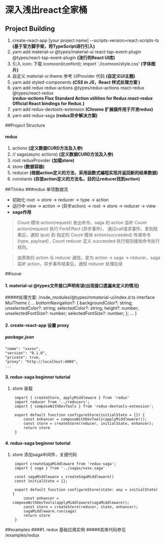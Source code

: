 # 深入浅出react全家桶

## Project Building
1. create-react-app [your project name] --scripts-version=react-scripts-ts **(基于官方脚手架，将TypeScript进行引入)**
2. yarn add material-ui @types/material-ui react-tap-event-plugin @types/react-tap-event-plugin **(流行的React UI库)**
3. 引入 icon: 下载 icomoon(iconfont); import './icomoon/style.css' **(字体图片)**
4. 自定义 material-ui theme 参考 UIProvider 代码  **(自定义UI主题)**
5. yarn add styled-components **(*CSS in JS*，React 样式处理方案 )**
6. yarn add redux redux-actions @types/redux-actions react-redux @types/react-redux  
**(*redux-actions* Flux Standard Action utilities for Redux *react-redux* Official React bindings for Redux.)**
7. yarn add redux-devtools-extension **(Chrome 扩展插件用于开发redux)**
8. yarn add redux-saga **(redux异步解决方案)**

##Project Structure
#### redux
1. actions **(定义数据CURD方法及入参)**
1. // saga(async actions) **(定义数据CURD方法及入参)**
2. root reduxProvider **(加载store)**
2. store **(数据容器)**
3. reducer **(根据action定义的方法，采用函数式编程实现并返回新的结果数据)**
4. constants **(存放action定义的方法名，目的让reducer找到action)**


##Thinks
###redux 单项数据流
- 初始化 root -> store -> reducer -> type -> action
- 运行中 view -> action -> (异步action) -> root -> store -> reducer -> view
- **saga作用** 

> Count 模块 action(request) 发出命令，saga 的 action 监听 Count action(request) 执行 ForkEffect (异步事件)， 通过call请求事件，拿到结果后，通知 (put) 到 指定的 Count 模块 action(succeeded) 传递命令 {type, payload} , Count reducer 定义 succeeded 执行规则接收命令执行规则。

> 由原来的 action 与 reducer 通信，变为 action -> saga -> reducer，saga监听 action，异步事件结束后，通知 reducer 处理后续

##issue
#### 1. material-ui @types文件接口声明有误(出现接口遗漏未定义的情况)
#####处理方案: /node_modules/@types/mmaterial-ui/index.d.ts
	interface MuiTheme {
	    ...
	    bottomNavigation?: {
	        backgroundColor?: string;
	        unselectedColor?: string;
	        selectedColor?: string;
	        height?: number;
	        unselectedFontSize?: number;
	        selectedFontSize?: number;
	    };
	    ...
	}

#### 2. create-react-app 设置 proxy
##### package.json 
	"name": "xxxxx",
	"version": "0.1.0",
	"private": true,
	"proxy": "http://localhost:4000",
	...
	
#### 3. redux-saga beginner tutorial
1. store 装载
	
		import { createStore, applyMiddleware } from 'redux'
		import reducer from '../reducers';
		import { composeWithDevTools } from 'redux-devtools-extension';
		
		export default function configureStore(initialState = {}) {
		    const enhancer = composeWithDevTools(applyMiddleware());
		    const store = createStore(reducer, initialState, enhancer);
		    return store
		}
	
#### 4. redux-saga beginner tutorial
1. store 添加saga中间件，关键代码

		import createSagaMiddleware from 'redux-saga';
		import { saga } from '../sagas/xxxx.saga'
		
		const sagaMiddleware = createSagaMiddleware()
		const initialState = {};
		
		export default function configureStore(state: any = initialState) {
		    const enhancer = composeWithDevTools(applyMiddleware(sagaMiddleware));
		    const store = createStore(reducer, state, enhancer);
		    sagaMiddleware.run(saga)
		    return store
		}

	
##examples
####1. redux 基础应用实例
#####具体代码参见 /examples/redux